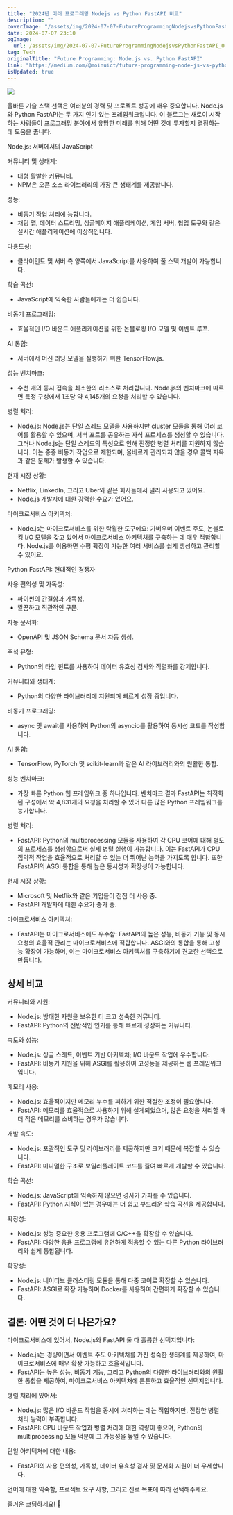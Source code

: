 ```yaml
---
title: "2024년 미래 프로그래밍 Nodejs vs Python FastAPI 비교"
description: ""
coverImage: "/assets/img/2024-07-07-FutureProgrammingNodejsvsPythonFastAPI_0.png"
date: 2024-07-07 23:10
ogImage: 
  url: /assets/img/2024-07-07-FutureProgrammingNodejsvsPythonFastAPI_0.png
tag: Tech
originalTitle: "Future Programming: Node.js vs. Python FastAPI"
link: "https://medium.com/@moinuict/future-programming-node-js-vs-python-fastapi-f2dc46f8c97c"
isUpdated: true
---
```






<img src="/assets/img/2024-07-07-FutureProgrammingNodejsvsPythonFastAPI_0.png" />

올바른 기술 스택 선택은 여러분의 경력 및 프로젝트 성공에 매우 중요합니다. Node.js와 Python FastAPI는 두 가지 인기 있는 프레임워크입니다. 이 블로그는 새로이 시작하는 사람들이 프로그래밍 분야에서 유망한 미래를 위해 어떤 것에 투자할지 결정하는 데 도움을 줍니다.

Node.js: 서버에서의 JavaScript

커뮤니티 및 생태계:

<div class="content-ad"></div>

- 대형 활발한 커뮤니티.
- NPM은 오픈 소스 라이브러리의 가장 큰 생태계를 제공합니다.

성능:

- 비동기 작업 처리에 능합니다.
- 채팅 앱, 데이터 스트리밍, 싱글페이지 애플리케이션, 게임 서버, 협업 도구와 같은 실시간 애플리케이션에 이상적입니다.

다용도성:

<div class="content-ad"></div>

- 클라이언트 및 서버 측 양쪽에서 JavaScript를 사용하여 풀 스택 개발이 가능합니다.

학습 곡선:

- JavaScript에 익숙한 사람들에게는 더 쉽습니다.

비동기 프로그래밍:

<div class="content-ad"></div>

- 효율적인 I/O 바운드 애플리케이션을 위한 논블로킹 I/O 모델 및 이벤트 루프.

AI 통합:

- 서버에서 머신 러닝 모델을 실행하기 위한 TensorFlow.js.

성능 벤치마크:

<div class="content-ad"></div>

- 수천 개의 동시 접속을 최소한의 리소스로 처리합니다. Node.js의 벤치마크에 따르면 특정 구성에서 1초당 약 4,145개의 요청을 처리할 수 있습니다.

병렬 처리:

- Node.js: Node.js는 단일 스레드 모델을 사용하지만 cluster 모듈을 통해 여러 코어를 활용할 수 있으며, 서버 포트를 공유하는 자식 프로세스를 생성할 수 있습니다. 그러나 Node.js는 단일 스레드의 특성으로 인해 진정한 병렬 처리를 지원하지 않습니다. 이는 종종 비동기 작업으로 제한되며, 올바르게 관리되지 않을 경우 콜백 지옥과 같은 문제가 발생할 수 있습니다.

현재 시장 상황:

<div class="content-ad"></div>

- Netflix, LinkedIn, 그리고 Uber와 같은 회사들에서 널리 사용되고 있어요.
- Node.js 개발자에 대한 강력한 수요가 있어요.

마이크로서비스 아키텍처:

- Node.js는 마이크로서비스를 위한 탁월한 도구에요: 가벼우며 이벤트 주도, 논블로킹 I/O 모델을 갖고 있어서 마이크로서비스 아키텍처를 구축하는 데 매우 적합합니다. Node.js를 이용하면 수평 확장이 가능한 여러 서비스를 쉽게 생성하고 관리할 수 있어요.

Python FastAPI: 현대적인 경쟁자

<div class="content-ad"></div>

사용 편의성 및 가독성:

- 파이썬의 간결함과 가독성.
- 깔끔하고 직관적인 구문.

자동 문서화:

- OpenAPI 및 JSON Schema 문서 자동 생성.

<div class="content-ad"></div>

주석 유형:

- Python의 타입 힌트를 사용하여 데이터 유효성 검사와 직렬화를 강제합니다.

커뮤니티와 생태계:

- Python의 다양한 라이브러리에 지원되며 빠르게 성장 중입니다.

<div class="content-ad"></div>

비동기 프로그래밍:

- async 및 await를 사용하여 Python의 asyncio를 활용하여 동시성 코드를 작성합니다.

AI 통합:

- TensorFlow, PyTorch 및 scikit-learn과 같은 AI 라이브러리와의 원활한 통합.

<div class="content-ad"></div>

성능 벤치마크:

- 가장 빠른 Python 웹 프레임워크 중 하나입니다. 벤치마크 결과 FastAPI는 최적화된 구성에서 약 4,831개의 요청을 처리할 수 있어 다른 많은 Python 프레임워크를 능가합니다.

병렬 처리:

- FastAPI: Python의 multiprocessing 모듈을 사용하여 각 CPU 코어에 대해 별도의 프로세스를 생성함으로써 실제 병렬 실행이 가능합니다. 이는 FastAPI가 CPU 집약적 작업을 효율적으로 처리할 수 있는 더 뛰어난 능력을 가지도록 합니다. 또한 FastAPI의 ASGI 통합을 통해 높은 동시성과 확장성이 가능합니다.

<div class="content-ad"></div>

현재 시장 상황:

- Microsoft 및 Netflix와 같은 기업들이 점점 더 사용 중.
- FastAPI 개발자에 대한 수요가 증가 중.

마이크로서비스 아키텍처:

- FastAPI는 마이크로서비스에도 우수함: FastAPI의 높은 성능, 비동기 기능 및 동시 요청의 효율적 관리는 마이크로서비스에 적합합니다. ASGI와의 통합을 통해 고성능 확장이 가능하며, 이는 마이크로서비스 아키텍처를 구축하기에 견고한 선택으로 만듭니다.

<div class="content-ad"></div>

## 상세 비교

커뮤니티와 지원:

- Node.js: 방대한 자원을 보유한 더 크고 성숙한 커뮤니티.
- FastAPI: Python의 전반적인 인기를 통해 빠르게 성장하는 커뮤니티.

속도와 성능:

<div class="content-ad"></div>

- Node.js: 싱글 스레드, 이벤트 기반 아키텍처; I/O 바운드 작업에 우수합니다.
- FastAPI: 비동기 지원을 위해 ASGI를 활용하여 고성능을 제공하는 웹 프레임워크입니다.

메모리 사용:

- Node.js: 효율적이지만 메모리 누수를 피하기 위한 적절한 조정이 필요합니다.
- FastAPI: 메모리를 효율적으로 사용하기 위해 설계되었으며, 많은 요청을 처리할 때 더 적은 메모리를 소비하는 경우가 많습니다.

개발 속도:

<div class="content-ad"></div>

- Node.js: 포괄적인 도구 및 라이브러리를 제공하지만 크기 때문에 복잡할 수 있습니다.
- FastAPI: 미니멀한 구조로 보일러플레이트 코드를 줄여 빠르게 개발할 수 있습니다.

학습 곡선:

- Node.js: JavaScript에 익숙하지 않으면 경사가 가파를 수 있습니다.
- FastAPI: Python 지식이 있는 경우에는 더 쉽고 부드러운 학습 곡선을 제공합니다.

확장성:

<div class="content-ad"></div>

- Node.js: 성능 중요한 응용 프로그램에 C/C++을 확장할 수 있습니다.
- FastAPI: 다양한 응용 프로그램에 유연하게 적용할 수 있는 다른 Python 라이브러리와 쉽게 통합됩니다.

확장성:

- Node.js: 네이티브 클러스터링 모듈을 통해 다중 코어로 확장할 수 있습니다.
- FastAPI: ASGI로 확장 가능하며 Docker를 사용하여 간편하게 확장할 수 있습니다.

## 결론: 어떤 것이 더 나은가요?

<div class="content-ad"></div>

마이크로서비스에 있어서, Node.js와 FastAPI 둘 다 훌륭한 선택지입니다:

- Node.js는 경량이면서 이벤트 주도 아키텍처를 가진 성숙한 생태계를 제공하여, 마이크로서비스에 매우 확장 가능하고 효율적입니다.
- FastAPI는 높은 성능, 비동기 기능, 그리고 Python의 다양한 라이브러리와의 원활한 통합을 제공하여, 마이크로서비스 아키텍처에 튼튼하고 효율적인 선택지입니다.

병렬 처리에 있어서:

- Node.js: 많은 I/O 바운드 작업을 동시에 처리하는 데는 적합하지만, 진정한 병렬 처리 능력이 부족합니다.
- FastAPI: CPU 바운드 작업과 병렬 처리에 대한 역량이 좋으며, Python의 multiprocessing 모듈 덕분에 그 가능성을 높일 수 있습니다.

<div class="content-ad"></div>

단일 아키텍처에 대한 내용:

- FastAPI의 사용 편의성, 가독성, 데이터 유효성 검사 및 문서화 지원이 더 우세합니다.

언어에 대한 익숙함, 프로젝트 요구 사항, 그리고 진로 목표에 따라 선택해주세요.

즐거운 코딩하세요! 🚀